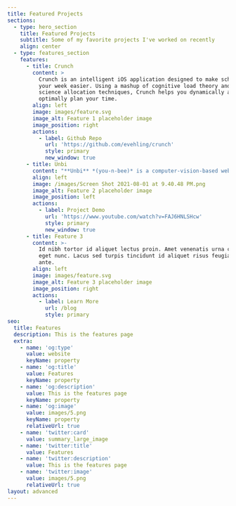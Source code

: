 ```yaml
---
title: Featured Projects
sections:
  - type: hero_section
    title: Featured Projects
    subtitle: Some of my favorite projects I've worked on recently
    align: center
  - type: features_section
    features:
      - title: Crunch
        content: >
          Crunch is an intelligent iOS application designed to make scheduling
          your week easier. Using a mashup of cognitive load theory and computer
          science allocation techniques, Crunch helps you dynamically and
          optimally plan your time.
        align: left
        image: images/feature.svg
        image_alt: Feature 1 placeholder image
        image_position: right
        actions:
          - label: Github Repo
            url: 'https://github.com/evehling/crunch'
            style: primary
            new_window: true
      - title: Unbi
        content: "**Unbi** *(you-n-bee)* is a computer-vision-based web service that identifies and redacts racially identifying information\_in police reports with the goal of reducing the effects of implicit bias during sentencing. **Unbi** was created by me and three other IBM interns for the 2020 IBM Intern hackathon.\n"
        align: left
        image: /images/Screen Shot 2021-08-01 at 9.40.48 PM.png
        image_alt: Feature 2 placeholder image
        image_position: left
        actions:
          - label: Project Demo
            url: 'https://www.youtube.com/watch?v=FAJ6HNLSHcw'
            style: primary
            new_window: true
      - title: Feature 3
        content: >-
          Id nibh tortor id aliquet lectus proin. Amet venenatis urna cursus
          eget nunc. Lacus sed turpis tincidunt id aliquet risus feugiat in
          ante.
        align: left
        image: images/feature.svg
        image_alt: Feature 3 placeholder image
        image_position: right
        actions:
          - label: Learn More
            url: /blog
            style: primary
seo:
  title: Features
  description: This is the features page
  extra:
    - name: 'og:type'
      value: website
      keyName: property
    - name: 'og:title'
      value: Features
      keyName: property
    - name: 'og:description'
      value: This is the features page
      keyName: property
    - name: 'og:image'
      value: images/5.png
      keyName: property
      relativeUrl: true
    - name: 'twitter:card'
      value: summary_large_image
    - name: 'twitter:title'
      value: Features
    - name: 'twitter:description'
      value: This is the features page
    - name: 'twitter:image'
      value: images/5.png
      relativeUrl: true
layout: advanced
---
```

